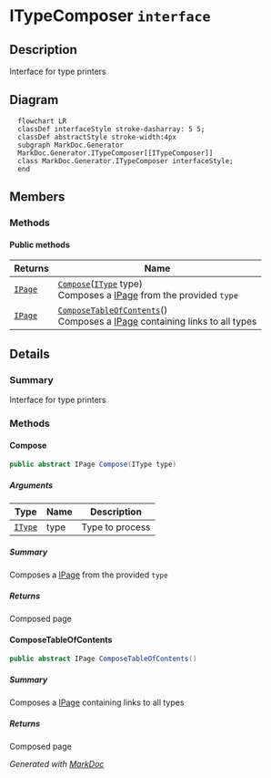# ITypeComposer `interface`

## Description
Interface for type printers

## Diagram
```mermaid
  flowchart LR
  classDef interfaceStyle stroke-dasharray: 5 5;
  classDef abstractStyle stroke-width:4px
  subgraph MarkDoc.Generator
  MarkDoc.Generator.ITypeComposer[[ITypeComposer]]
  class MarkDoc.Generator.ITypeComposer interfaceStyle;
  end
```

## Members
### Methods
#### Public  methods
| Returns | Name |
| --- | --- |
| [`IPage`](../elements/IPage.md) | [`Compose`](markdoc/generator/ITypeComposer.md#compose)([`IType`](../members/types/IType.md) type)<br>Composes a [IPage](../elements/IPage.md) from the provided `type` |
| [`IPage`](../elements/IPage.md) | [`ComposeTableOfContents`](markdoc/generator/ITypeComposer.md#composetableofcontents)()<br>Composes a [IPage](../elements/IPage.md) containing links to all types |

## Details
### Summary
Interface for type printers

### Methods
#### Compose
```csharp
public abstract IPage Compose(IType type)
```
##### Arguments
| Type | Name | Description |
| --- | --- | --- |
| [`IType`](../members/types/IType.md) | type | Type to process |

##### Summary
Composes a [IPage](../elements/IPage.md) from the provided `type`

##### Returns
Composed page

#### ComposeTableOfContents
```csharp
public abstract IPage ComposeTableOfContents()
```
##### Summary
Composes a [IPage](../elements/IPage.md) containing links to all types

##### Returns
Composed page

*Generated with* [*MarkDoc*](https://github.com/hailstorm75/MarkDoc.Core)
